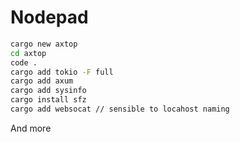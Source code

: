 # Nodepad

```bash
cargo new axtop
cd axtop
code .
cargo add tokio -F full
cargo add axum
cargo add sysinfo
cargo install sfz
cargo add websocat // sensible to locahost naming
```
 And more
